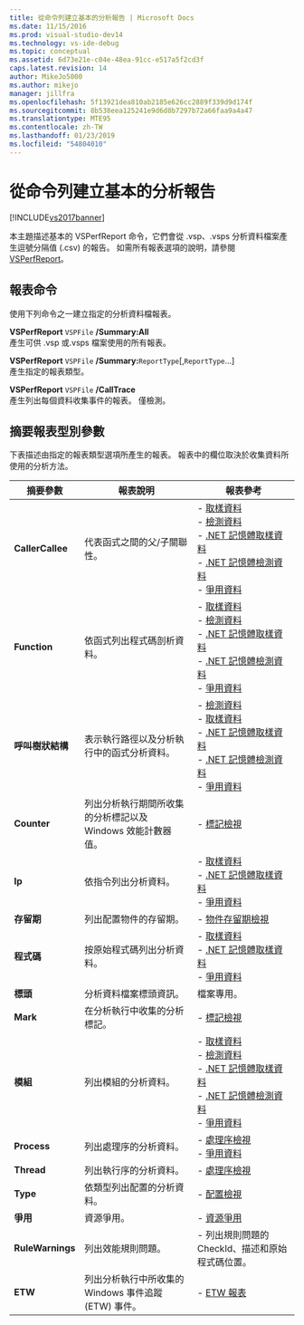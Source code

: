```yaml
---
title: 從命令列建立基本的分析報告 | Microsoft Docs
ms.date: 11/15/2016
ms.prod: visual-studio-dev14
ms.technology: vs-ide-debug
ms.topic: conceptual
ms.assetid: 6d73e21e-c04e-48ea-91cc-e517a5f2cd3f
caps.latest.revision: 14
author: MikeJo5000
ms.author: mikejo
manager: jillfra
ms.openlocfilehash: 5f13921dea810ab2185e626cc2889f339d9d174f
ms.sourcegitcommit: 8b538eea125241e9d6d8b7297b72a66faa9a4a47
ms.translationtype: MTE95
ms.contentlocale: zh-TW
ms.lasthandoff: 01/23/2019
ms.locfileid: "54804010"
---
```

# <a name="creating-basic-profiling-reports-from-the-command-line"></a>從命令列建立基本的分析報告
[!INCLUDE[vs2017banner](../includes/vs2017banner.md)]

本主題描述基本的 VSPerfReport 命令，它們會從 .vsp、.vsps 分析資料檔案產生逗號分隔值 (.csv) 的報告。 如需所有報表選項的說明，請參閱 [VSPerfReport](../profiling/vsperfreport.md)。  
  
## <a name="report-commands"></a>報表命令  
 使用下列命令之一建立指定的分析資料檔報表。  
  
 **VSPerfReport** `VSPFile` **/Summary:All**  
 產生可供 .vsp 或.vsps 檔案使用的所有報表。  
  
 **VSPerfReport** `VSPFile` **/Summary:**`ReportType`[,`ReportType`...]  
 產生指定的報表類型。  
  
 **VSPerfReport** `VSPFile` **/CallTrace**  
 產生列出每個資料收集事件的報表。 僅檢測。  
  
## <a name="summary-report-type-parameters"></a>摘要報表型別參數  
 下表描述由指定的報表類型選項所產生的報表。 報表中的欄位取決於收集資料所使用的分析方法。  
  
|摘要參數|報表說明|報表參考|  
|-----------------------|------------------------|----------------------|  
|**CallerCallee**|代表函式之間的父/子關聯性。|-   [取樣資料](../profiling/caller-callee-view-sampling-data.md)<br />-   [檢測資料](../profiling/caller-callee-view-instrumentation-data.md)<br />-   [.NET 記憶體取樣資料](../profiling/caller-callee-view-dotnet-memory-sampling-data.md)<br />-   [.NET 記憶體檢測資料](../profiling/caller-callee-view-net-memory-instrumentation-data.md)<br />-   [爭用資料](../profiling/caller-callee-view-contention-data.md)|  
|**Function**|依函式列出程式碼剖析資料。|-   [取樣資料](../profiling/functions-view-sampling-data.md)<br />-   [檢測資料](../profiling/functions-view-instrumentation-data.md)<br />-   [.NET 記憶體取樣資料](../profiling/functions-view-dotnet-memory-sampling-data.md)<br />-   [.NET 記憶體檢測資料](../profiling/functions-view-dotnet-memory-instrumentation-data.md)<br />-   [爭用資料](../profiling/functions-view-contention-data.md)|  
|**呼叫樹狀結構**|表示執行路徑以及分析執行中的函式分析資料。|-   [檢測資料](../profiling/call-tree-view-instrumentation-data.md)<br />-   [取樣資料](../profiling/call-tree-view-sampling-data.md)<br />-   [.NET 記憶體取樣資料](../profiling/call-tree-view-dotnet-memory-sampling-data.md)<br />-   [.NET 記憶體檢測資料](../profiling/call-tree-view-dotnet-memory-instrumentation-data.md)<br />-   [爭用資料](../profiling/call-tree-view-contention-data.md)|  
|**Counter**|列出分析執行期間所收集的分析標記以及 Windows 效能計數器值。|-   [標記檢視](../profiling/marks-view.md)|  
|**Ip**|依指令列出分析資料。|-   [取樣資料](../profiling/instruction-pointers-ips-view-sampling-data.md)<br />-   [.NET 記憶體取樣資料](../profiling/instruction-pointers-ips-view-dotnet-memory-sampling-data.md)<br />-   [爭用資料](../profiling/instruction-pointers-ips-view-contention-data.md)|  
|**存留期**|列出配置物件的存留期。|-   [物件存留期檢視](../profiling/object-lifetime-view.md)|  
|**程式碼**|按原始程式碼列出分析資料。|-   [取樣資料](../profiling/lines-view-sampling-data.md)<br />-   [.NET 記憶體取樣資料](../profiling/lines-view-dotnet-memory-sampling-data.md)<br />-   [爭用資料](../profiling/lines-view-contention-data.md)|  
|**標頭**|分析資料檔案標頭資訊。|檔案專用。|  
|**Mark**|在分析執行中收集的分析標記。|-   [標記檢視](../profiling/marks-view.md)|  
|**模組**|列出模組的分析資料。|-   [取樣資料](../profiling/modules-view-sampling-data.md)<br />-   [檢測資料](../profiling/modules-view-instrumentation-data.md)<br />-   [.NET 記憶體取樣資料](../profiling/modules-view-dotnet-memory-sampling-data.md)<br />-   [.NET 記憶體檢測資料](../profiling/modules-view-dotnet-memory-instrumentation-data.md)<br />-   [爭用資料](../profiling/modules-view-contention-data.md)|  
|**Process**|列出處理序的分析資料。|-   [處理序檢視](../profiling/process-view.md)<br />-   [爭用資料](../profiling/process-view-contention-data.md)|  
|**Thread**|列出執行序的分析資料。|-   [處理序檢視](../profiling/process-view.md)|  
|**Type**|依類型列出配置的分析資料。|-   [配置檢視](../profiling/dotnet-memory-allocations-view.md)|  
|**爭用**|資源爭用。|-   [資源爭用](../profiling/resource-contentions-view-contention-data.md)|  
|**RuleWarnings**|列出效能規則問題。|-   列出規則問題的 CheckId、描述和原始程式碼位置。|  
|**ETW**|列出分析執行中所收集的 Windows 事件追蹤 (ETW) 事件。|-   [ETW 報表](../profiling/event-tracing-for-windows-etw-report.md)|
